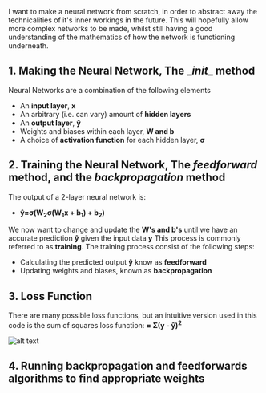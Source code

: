 I want to make a neural network from scratch, in order to abstract away the technicalities of it's inner workings in the future. This will hopefully allow more complex networks to be made, whilst still having a good understanding of the mathematics of how the network is functioning underneath. 

## 1. Making the Neural Network, **The \__init__ method** 

Neural Networks are a combination of the following elements
* An **input layer**, **x**
* An arbitrary (i.e. can vary) amount of **hidden layers**
* An **output layer**, **ŷ**
* Weights and biases within each layer, **W and b**
* A choice of **activation function** for each hidden layer, **σ**

## 2. Training the Neural Network, **The ***feedforward*** method, and the ***backpropagation*** method**

The output of a 2-layer neural network is:
* **ŷ=σ(W<sub>2</sub>σ(W<sub>1</sub>x + b<sub>1</sub>) + b<sub>2</sub>)**

We now want to change and update the **W's and b's** until we have an accurate prediction **ŷ** given the input data **y**
This process is commonly referred to as **training**.
The training process consist of the following steps:
* Calculating the predicted output **ŷ** know as **feedforward**
* Updating weights and biases, known as **backpropagation**

## 3. Loss Function

There are many possible loss functions, but an intuitive version used in this code is the sum of squares loss function:
**= Σ(y - ŷ)<sup>2</sup>**

![alt text](https://user-images.githubusercontent.com/36263575/58904839-3de9e800-8700-11e9-883c-ac3740d77c84.png)

## 4. Running backpropagation and feedforwards algorithms to find appropriate weights
